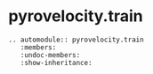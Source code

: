 # pyrovelocity.train

```{eval-rst}
.. automodule:: pyrovelocity.train
   :members:
   :undoc-members:
   :show-inheritance:
```
